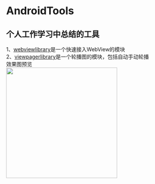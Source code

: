 # AndroidTools
## 个人工作学习中总结的工具
1、<a href="https://github.com/AndroidHdh/AndroidTools/tree/master/webviewlibrary">webviewlibrary</a>是一个快速接入WebView的模块</br>
2、<a href="https://github.com/AndroidHdh/AndroidTools/tree/master/viewpagerlibrary">viewpagerlibrary</a>是一个轮播图的模块，包括自动手动轮播</br>
效果图预览</br>
<image style="with:200px;height:300px" src="https://github.com/AndroidHdh/AndroidTools/blob/master/viewpagerlibrary/screenshot/device-2019-09-02-165415.png"/>
